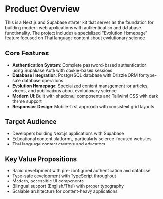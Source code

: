 # Product Overview

This is a Next.js and Supabase starter kit that serves as the foundation for building modern web applications with authentication and database functionality. The project includes a specialized "Evolution Homepage" feature focused on Thai language content about evolutionary science.

## Core Features

- **Authentication System**: Complete password-based authentication using Supabase Auth with cookie-based sessions
- **Database Integration**: PostgreSQL database with Drizzle ORM for type-safe database operations
- **Evolution Homepage**: Specialized content management for articles, videos, and publications about evolutionary science
- **Modern UI**: Built with shadcn/ui components and Tailwind CSS with dark theme support
- **Responsive Design**: Mobile-first approach with consistent grid layouts

## Target Audience

- Developers building Next.js applications with Supabase
- Educational content platforms, particularly science-focused websites
- Thai language content creators and educators

## Key Value Propositions

- Rapid development with pre-configured authentication and database
- Type-safe development with TypeScript throughout
- Modern, accessible UI components
- Bilingual support (English/Thai) with proper typography
- Scalable architecture for content-heavy applications
